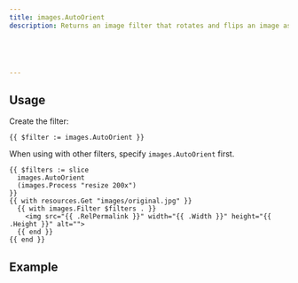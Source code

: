 ```yaml
---
title: images.AutoOrient
description: Returns an image filter that rotates and flips an image as needed per its EXIF orientation tag.





---
```




## Usage

Create the filter:

```go-html-template
{{ $filter := images.AutoOrient }}
```




When using with other filters, specify `images.AutoOrient` first.


```go-html-template
{{ $filters := slice
  images.AutoOrient
  (images.Process "resize 200x")
}}
{{ with resources.Get "images/original.jpg" }}
  {{ with images.Filter $filters . }}
    <img src="{{ .RelPermalink }}" width="{{ .Width }}" height="{{ .Height }}" alt="">
  {{ end }}
{{ end }}
```

## Example


